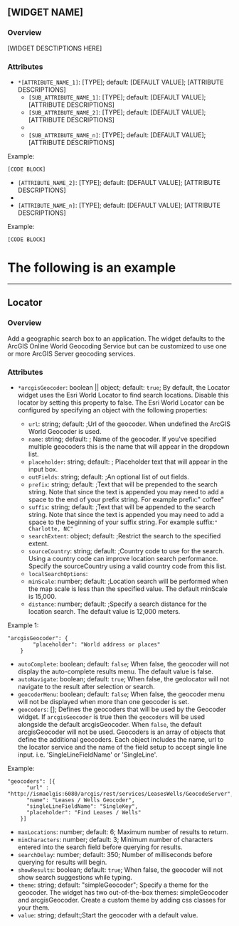 ## [WIDGET NAME] ##
### Overview ###
[WIDGET DESCTIPTIONS HERE]

### Attributes ###
* `*[ATTRIBUTE_NAME_1]`: [TYPE]; default: [DEFAULT VALUE]; [ATTRIBUTE DESCRIPTIONS]
  * `[SUB_ATTRIBUTE_NAME_1]`: [TYPE]; default: [DEFAULT VALUE]; [ATTRIBUTE DESCRIPTIONS]
  * `[SUB_ATTRIBUTE_NAME_2]`: [TYPE]; default: [DEFAULT VALUE]; [ATTRIBUTE DESCRIPTIONS]
  * 
  * `[SUB_ATTRIBUTE_NAME_n]`: [TYPE]; default: [DEFAULT VALUE]; [ATTRIBUTE DESCRIPTIONS]

Example:
```
[CODE BLOCK]
```
* `[ATTRIBUTE_NAME_2]`: [TYPE]; default: [DEFAULT VALUE]; [ATTRIBUTE DESCRIPTIONS]
* 
* `[ATTRIBUTE_NAME_n]`: [TYPE]; default: [DEFAULT VALUE]; [ATTRIBUTE DESCRIPTIONS]

Example:
```
[CODE BLOCK]
```


# The following is an example #
-----------------------------------

## Locator ##
### Overview ###
Add a geographic search box to an application. The widget defaults to the ArcGIS Online World Geocoding Service but can be customized to use one or more ArcGIS Server geocoding services.

### Attributes ###
* `*arcgisGeocoder`: boolean || object; default: `true`; By default, the Locator widget uses the Esri World Locator to find search locations. Disable this locator by setting this property to false. The Esri World Locator can be configured by specifying an object with the following properties:

  * `url`: string; default: ;Url of the geocoder. When undefined the ArcGIS World Geocoder is used.
  * `name`: string; default: ; Name of the geocoder. If you've specified multiple geocoders this is the name that will appear in the dropdown list.
  * `placeholder`: string; default: ; Placeholder text that will appear in the input box.
  * `outFields`: string; default: ;An optional list of out fields.
  * `prefix`: string; default: ;Text that will be prepended to the search string. Note that since the text is appended you may need to add a space to the end of your prefix string. For example prefix:" coffee"
  * `suffix`: string; default: ;Text that will be appended to the search string. Note that since the text is appended you may need to add a space to the beginning of your suffix string. For example suffix:```" Charlotte, NC"```
  * `searchExtent`: object; default: ;Restrict the search to the specified extent.
  * `sourceCountry`: string; default: ;Country code to use for the search. Using a country code can improve location search performance. Specify the sourceCountry using a valid country code from this list.
  * `localSearchOptions`:
  * `minScale`: number; default: ;Location search will be performed when the map scale is less than the specified value. The default minScale is 15,000.
  * `distance`: number; default: ;Specify a search distance for the location search. The default value is 12,000 meters.

Example 1:
```
"arcgisGeocoder": {
        "placeholder": "World address or places"
    }
```

* `autoComplete`: boolean; default: `false`; When false, the geocoder will not display the auto-complete results menu. The default value is false.
* `autoNavigate`: boolean; default: `true`; When false, the geolocator will not navigate to the result after selection or search.
* `geocoderMenu`: boolean; default: `false`; When false, the geocoder menu will not be displayed when more than one geocoder is set.
* `geocoders`: []; Defines the geocoders that will be used by the Geocoder widget. If `arcgisGeocoder` is true then the `geocoders` will be used alongside the default arcgisGeocoder. When `false`, the default arcgisGeocoder will not be used. Geocoders is an array of objects that define the additional geocoders. Each object includes the name, url to the locator service and the name of the field setup to accept single line input. i.e. 'SingleLineFieldName' or 'SingleLine'. 

Example:
```
"geocoders": [{
      "url" : "http://ismaelgis:6080/arcgis/rest/services/LeasesWells/GeocodeServer",
      "name": "Leases / Wells Geocoder",
      "singleLineFieldName": "SingleKey",
      "placeholder": "Find Leases / Wells"
    }]
```

* `maxLocations`: number; default: 6; Maximum number of results to return.
* `minCharacters`: number; default: 3; Minimum number of characters entered into the search field before querying for results.
* `searchDelay`: number; default: 350; Number of milliseconds before querying for results will begin.
* `showResults`: boolean; default: `true`; When false, the geocoder will not show search suggestions while typing.
* `theme`: string; default: "simpleGeocoder"; Specify a theme for the geocoder. The widget has two out-of-the-box themes: simpleGeocoder and arcgisGeocoder. Create a custom theme by adding css classes for your them.
* `value`: string; default:;Start the geocoder with a default value.

